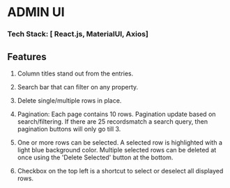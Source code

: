 # ADMIN UI

### Tech Stack: [ React.js, MaterialUI, Axios]

## Features
1. Column titles stand out from the entries.

2. Search bar that can filter on any property.

3. Delete single/multiple rows in place.

4. Pagination: Each page contains 10 rows. Pagination update based on search/filtering. If there are 25 recordsmatch a search query, then pagination buttons will only go till 3.

5. One or more rows can be selected. A selected row is highlighted with a light blue background color. Multiple selected rows can be deleted at once using the 'Delete Selected' button at the bottom.

6. Checkbox on the top left is a shortcut to select or deselect all displayed rows.